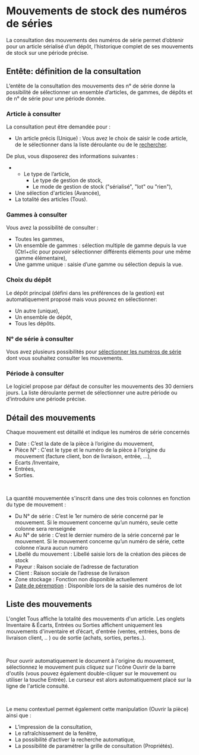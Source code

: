 # Mouvements de stock des numéros de séries



La consultation des mouvements des numéros de série permet d’obtenir 
 pour un article sérialisé d’un dépôt, l’historique complet de ses mouvements 
 de stock sur une période précise.


## Entête: définition de la consultation


L’entête de la consultation des mouvements des n° de série donne la 
 possibilité de sélectionner un ensemble d’articles, de gammes, de dépôts 
 et de n° de série pour une période donnée.


### Article à consulter


La consultation peut être demandée pour :


* Un article précis 
 (Unique) : Vous avez le choix 
 de saisir le code article, de le sélectionner dans la liste déroulante 
 ou de le [rechercher](../../../Articles/1/Recherche/RechercheArticles.md).


De plus, vous disposerez des informations 
 suivantes :


* + Le type de 
	 l’article,
	+ Le type de 
	 gestion de stock,
	+ Le mode de 
	 gestion de stock ("sérialisé", "lot" ou "rien"),
* Une sélection d'articles 
 (Avancée),
* La totalité des 
 articles (Tous).


### Gammes à consulter


Vous avez la possibilité de consulter :


* Toutes 
 les gammes,
* Un ensemble 
 de gammes : sélection multiple de gamme depuis la vue (Ctrl+clic pour 
 pouvoir sélectionner différents éléments pour une même gamme élémentaire),
* Une gamme unique : saisie d’une gamme ou sélection 
 depuis la vue.


### Choix du dépôt


Le dépôt principal (défini dans les préférences de la gestion) est automatiquement 
 proposé mais vous pouvez en sélectionner:


* Un autre (unique),
* Un ensemble 
 de dépôt,
* Tous 
 les dépôts.


### N° de série à consulter


Vous avez plusieurs possibilités pour [sélectionner les numéros 
 de série](../5/AffectationNumerosSeries.md) dont vous souhaitez consulter les mouvements.


### Période à consulter


Le logiciel propose par défaut de consulter les mouvements des 30 derniers 
 jours. La liste déroulante permet de sélectionner une autre période ou 
 d’introduire une période précise.


## Détail des mouvements


Chaque mouvement est détaillé et indique les numéros de série concernés


* Date 
 : C’est la date de la pièce à l’origine du mouvement,
* Pièce 
 N° : C'est le type et le numéro de la pièce à l'origine du 
 mouvement (facture client, bon de livraison, entrée, ...),
* Écarts 
 /Inventaire,
* Entrées,
* Sorties.


 


La quantité mouvementée s'inscrit dans une des trois colonnes en fonction 
 du type de mouvement :


* Du 
 N° de série : C’est le 1er numéro de série concerné par le 
 mouvement. Si le mouvement concerne qu’un numéro, seule cette colonne 
 sera renseignée
* Au 
 N° de série : C’est le dernier numéro de la série concerné 
 par le mouvement. Si le mouvement concerne qu’un numéro de série, 
 cette colonne n’aura aucun numéro
* Libellé 
 du mouvement : Libellé saisie lors de la création des pièces de stock
* Payeur 
 : Raison sociale de l’adresse de facturation
* Client 
 : Raison sociale de l’adresse de livraison
* Zone 
 stockage : Fonction non disponible actuellement
* [Date de péremption](../../NumerosLots/Trier/DatePeremption.md) : Disponible lors de la saisie des 
 numéros de lot


## Liste des mouvements


L'onglet Tous affiche la totalité 
 des mouvements d'un article. Les onglets Inventaire & Écarts, Entrées 
 ou Sorties affichent uniquement les mouvements d'inventaire et d’écart, 
 d'entrée (ventes, entrées, bons de livraison client, .. ) ou de sortie 
 (achats, sorties, pertes..).


 


Pour ouvrir automatiquement le document à l'origine du mouvement, sélectionnez 
 le mouvement puis cliquez sur l'icône Ouvrir de la barre d'outils (vous 
 pouvez également double-cliquer sur le mouvement ou utiliser la touche 
 Entrée). Le curseur est alors automatiquement placé sur la ligne de l'article 
 consulté.


 


Le menu contextuel permet également cette manipulation (Ouvrir la pièce) 
 ainsi que :


* L’impression de 
 la consultation,
* Le rafraîchissement 
 de la fenêtre,
* La possibilité 
 d’activer la recherche automatique,
* La possibilité 
 de paramétrer la grille de consultation (Propriétés).


 




